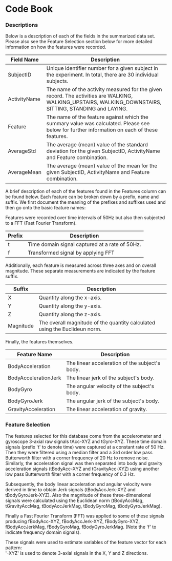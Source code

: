Code Book
=====

### Descriptions

Below is a description of each of the fields in the summarized data set. Please also see the Feature Selection section below for more detailed information on how the features were recorded.

| Field Name     | Description
|---             |---
| SubjectID      | Unique identifier number for a given subject in the experiment. In total, there are 30 individual subjects.
| ActivityName   | The name of the activity measured for the given record. The activities are WALKING, WALKING_UPSTAIRS, WALKING_DOWNSTAIRS, SITTING, STANDING and LAYING.
| Feature        | The name of the feature against which the summary value was calculated. Please see below for further information on each of these features.
| AverageStd     | The average (mean) value of the standard deviation for the given SubjectID, ActivityName and Feature combination.
| AverageMean    | The average (mean) value of the mean for the given SubjectID, ActivityName and Feature combination.

A brief description of each of the features found in the Features column can be found below. Each feature can be broken down by a prefix, name and suffix. We first document the meaning of the prefixes and suffixes used and then go onto the basic feature names:

Features were recorded over time intervals of 50Hz but also then subjected to a FFT (Fast Fourier Transform).

| Prefix  | Description
|---      |---
| t       | Time domain signal captured at a rate of 50Hz.
| f       | Transformed signal by applying FFT

Additionally, each feature is measured across three axes and on overall magnitude. These separate measurements are indicated by the feature suffix.

| Suffix    | Description
|---        |---
| X         | Quantity along the x-axis.
| Y         | Quantity along the y-axis.
| Z         | Quantity along the z-axis.
| Magnitude | The overall magnitude of the quantity calculated using the Euclideun norm.

Finally, the features themselves.

| Feature Name             | Description
|---                       |---
| BodyAcceleration         | The linear acceleration of the subject's body.
| BodyAccelerationJerk     | The linear jerk of the subject's body.
| BodyGyro                 | The angular velocity of the subject's body.
| BodyGyroJerk             | The angular jerk of the subject's body.
| GravityAcceleration      | The linear acceleration of gravity.

### Feature Selection

The features selected for this database come from the accelerometer and gyroscope 3-axial raw signals tAcc-XYZ and tGyro-XYZ. These time domain signals (prefix 't' to denote time) were captured at a constant rate of 50 Hz. Then they were filtered using a median filter and a 3rd order low pass Butterworth filter with a corner frequency of 20 Hz to remove noise. Similarly, the acceleration signal was then separated into body and gravity acceleration signals (tBodyAcc-XYZ and tGravityAcc-XYZ) using another low pass Butterworth filter with a corner frequency of 0.3 Hz. 

Subsequently, the body linear acceleration and angular velocity were derived in time to obtain Jerk signals (tBodyAccJerk-XYZ and tBodyGyroJerk-XYZ). Also the magnitude of these three-dimensional signals were calculated using the Euclidean norm (tBodyAccMag, tGravityAccMag, tBodyAccJerkMag, tBodyGyroMag, tBodyGyroJerkMag). 

Finally a Fast Fourier Transform (FFT) was applied to some of these signals producing fBodyAcc-XYZ, fBodyAccJerk-XYZ, fBodyGyro-XYZ, fBodyAccJerkMag, fBodyGyroMag, fBodyGyroJerkMag. (Note the 'f' to indicate frequency domain signals). 

These signals were used to estimate variables of the feature vector for each pattern:  
'-XYZ' is used to denote 3-axial signals in the X, Y and Z directions.
